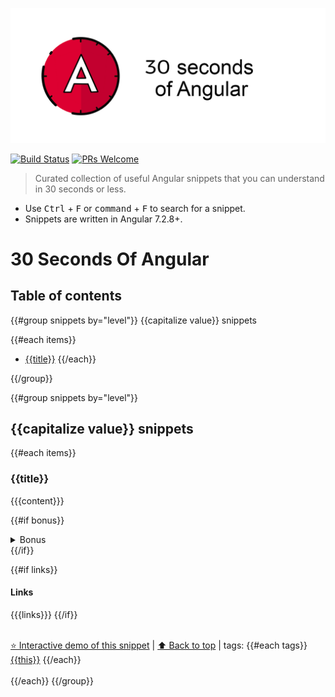 [![Logo 30 Seconds of Angular](/templates/logo.png)](https://github.com/nycJSorg/30-seconds-of-angular)


[![Build Status](https://travis-ci.com/nycJSorg/30-seconds-of-angular.svg?branch=master)](https://travis-ci.com/nycJSorg/30-seconds-of-angular) [![PRs Welcome](https://img.shields.io/badge/PRs-welcome-brightgreen.svg)](http://makeapullrequest.com)

> Curated collection of useful Angular snippets that you can understand in 30 seconds or less.



* Use <kbd>Ctrl</kbd> + <kbd>F</kbd> or <kbd>command</kbd> + <kbd>F</kbd> to search for a snippet.
* Snippets are written in Angular 7.2.8+.

# 30 Seconds Of Angular

## Table of contents

{{#group snippets by="level"}}
{{capitalize value}} snippets

{{#each items}}
* [{{title}}](#{slug}})
{{/each}}
	
{{/group}}

{{#group snippets by="level"}}

## {{capitalize value}} snippets

{{#each items}}
### {{title}}
{{{content}}}

{{#if bonus}}
<details>
<summary>Bonus</summary>

{{{bonus}}}
</details>
{{/if}}

{{#if links}}
#### Links
{{{links}}}
{{/if}}

<br>[⭐ Interactive demo of this snippet](https://codelab-next.firebaseapp.com/30/angular/{{slug}}) | [⬆ Back to top](#table-of-contents) | tags: {{#each tags}}[{{this}}](https://codelab-next.firebaseapp.com/30/angular/tag/{{this}}) {{/each}} 
<br><br>
{{/each}}
{{/group}}
